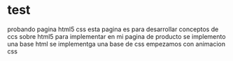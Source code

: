 # test
probando pagina html5 css
esta pagina es para desarrollar conceptos de ccs sobre html5 para implementar en mi pagina de producto
se implemento una base html
se implementga una base de css
empezamos con animacion css